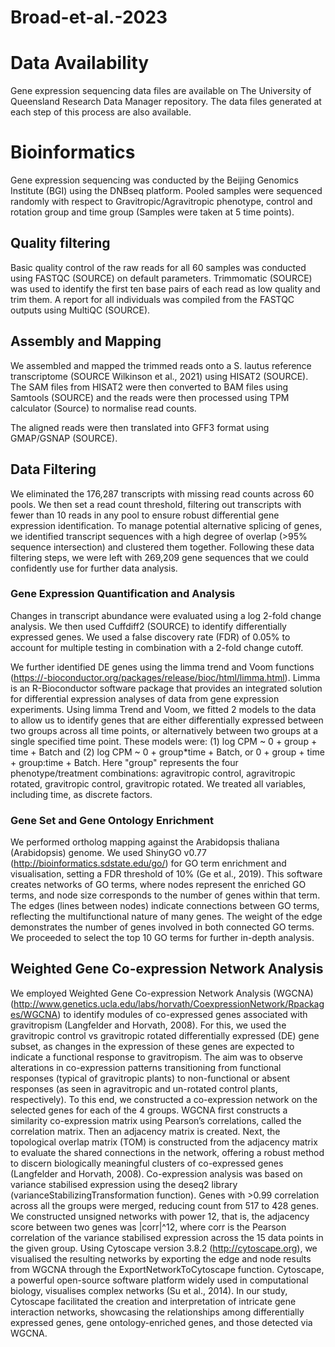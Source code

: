 # Broad-et-al.-2023

# Data Availability
Gene expression sequencing data files are available on The University of Queensland Research Data Manager repository. The data files generated at each step of this process are also available.

# Bioinformatics
Gene expression sequencing was conducted by the Beijing Genomics Institute (BGI) using the DNBseq platform. Pooled samples were sequenced randomly with respect to Gravitropic/Agravitropic phenotype, control and rotation group and time group (Samples were taken at 5 time points). 

## Quality filtering
Basic quality control of the raw reads for all 60 samples was conducted using FASTQC (SOURCE) on default parameters. Trimmomatic (SOURCE) was used to identify the first ten base pairs of each read as low quality and trim them. A report for all individuals was compiled from the FASTQC outputs using MultiQC (SOURCE). 

## Assembly and Mapping
We assembled and mapped the trimmed reads onto a S. lautus reference transcriptome (SOURCE Wilkinson et al., 2021) using HISAT2 (SOURCE). The SAM files from HISAT2 were then converted to BAM files using Samtools (SOURCE) and the reads were then processed using TPM calculator (Source) to normalise read counts. 

The aligned reads were then translated into GFF3 format using GMAP/GSNAP (SOURCE).

## Data Filtering
We eliminated the 176,287 transcripts with missing read counts across 60 pools. We then set a read count threshold, filtering out transcripts with fewer than 10 reads in any pool to ensure robust differential gene expression identification. To manage potential alternative splicing of genes, we identified transcript sequences with a high degree of overlap (>95% sequence intersection) and clustered them together. Following these data filtering steps, we were left with 269,209 gene sequences that we could confidently use for further data analysis.

### Gene Expression Quantification and Analysis
Changes in transcript abundance were evaluated using a log 2-fold change analysis. We then used Cuffdiff2 (SOURCE) to identify differentially expressed genes. We used a false discovery rate (FDR) of 0.05% to account for multiple testing in combination with a 2-fold change cutoff.  

We further identified DE genes using the limma trend and Voom functions (https://-bioconductor.org/packages/release/bioc/html/limma.html). Limma is an R-Bioconductor software package that provides an integrated solution for differential expression analyses of data from gene expression experiments. Using limma Trend and Voom, we fitted 2 models to the data to allow us to identify genes that are either differentially expressed between two groups across all time points, or alternatively between two groups at a single specified time point. These models were: (1) log CPM ~ 0 + group + time + Batch and (2) log CPM ~ 0 + group*time + Batch, or 0 + group + time + group:time + Batch.  Here "group" represents the four phenotype/treatment combinations: agravitropic control, agravitropic rotated, gravitropic control, gravitropic rotated. We treated all variables, including time, as discrete factors.

### Gene Set and Gene Ontology Enrichment
We performed ortholog mapping against the Arabidopsis thaliana (Arabidopsis) genome. We used ShinyGO v0.77 (http://bioinformatics.sdstate.edu/go/) for GO term enrichment and visualisation, setting a FDR threshold of 10% (Ge et al., 2019). This software creates networks of GO terms, where nodes represent the enriched GO terms, and node size corresponds to the number of genes within that term. The edges (lines between nodes) indicate connections between GO terms, reflecting the multifunctional nature of many genes. The weight of the edge demonstrates the number of genes involved in both connected GO terms. We proceeded to select the top 10 GO terms for further in-depth analysis.

## Weighted Gene Co-expression Network Analysis
We employed Weighted Gene Co-expression Network Analysis (WGCNA) (http://www.genetics.ucla.edu/labs/horvath/CoexpressionNetwork/Rpackages/WGCNA) to identify modules of co-expressed genes associated with gravitropism (Langfelder and Horvath, 2008). For this, we used the gravitropic control vs gravitropic rotated differentially expressed (DE) gene subset, as changes in the expression of these genes are expected to indicate a functional response to gravitropism. The aim was to observe alterations in co-expression patterns transitioning from functional responses (typical of gravitropic plants) to non-functional or absent responses (as seen in agravitropic and un-rotated control plants, respectively). To this end, we constructed a co-expression network on the selected genes for each of the 4 groups. WGCNA first constructs a similarity co-expression matrix using Pearson’s correlations, called the correlation matrix. Then an adjacency matrix is created. Next, the topological overlap matrix (TOM) is constructed from the adjacency matrix to evaluate the shared connections in the network, offering a robust method to discern biologically meaningful clusters of co-expressed genes (Langfelder and Horvath, 2008). Co-expression analysis was based on variance stabilised expression using the deseq2 library (varianceStabilizingTransformation function). Genes with >0.99 correlation across all the groups were merged, reducing count from 517 to 428 genes. We constructed unsigned networks with power 12, that is, the adjacency score between two genes was |corr|^12, where corr is the Pearson correlation of the variance stabilised expression across the 15 data points in the given group. Using Cytoscape version 3.8.2 (http://cytoscape.org), we visualised the resulting networks by exporting the edge and node results from WGCNA through the ExportNetworkToCytoscape function. Cytoscape, a powerful open-source software platform widely used in computational biology, visualises complex networks (Su et al., 2014). In our study, Cytoscape facilitated the creation and interpretation of intricate gene interaction networks, showcasing the relationships among differentially expressed genes, gene ontology-enriched genes, and those detected via WGCNA.




